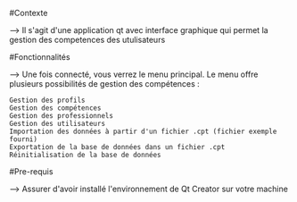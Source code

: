 #Contexte

--> Il s'agit d'une application qt avec interface graphique qui permet la gestion des competences des utulisateurs

#Fonctionnalités 

-->  Une fois connecté, vous verrez le menu principal. Le menu offre plusieurs possibilités de gestion des compétences :

    Gestion des profils
    Gestion des compétences
    Gestion des professionnels
    Gestion des utilisateurs
    Importation des données à partir d'un fichier .cpt (fichier exemple fourni)
    Exportation de la base de données dans un fichier .cpt
    Réinitialisation de la base de données

#Pre-requis 

--> Assurer d'avoir installé l'environnement de Qt Creator sur votre machine
